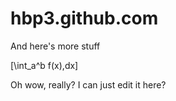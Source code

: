 hbp3.github.com
===============

And here's more stuff

\[\int_a^b f(x)\,dx\]


Oh wow, really? I can just edit it here?

